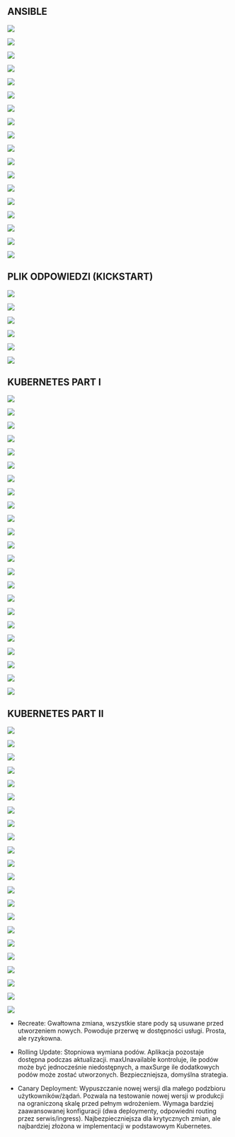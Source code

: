## ANSIBLE

![](class8/screens/1.jpg)

![](class8/screens/2.jpg)

![](class8/screens/3.jpg)

![](class8/screens/4.jpg)

![](class8/screens/5.jpg)

![](class8/screens/6.jpg)

![](class8/screens/7.jpg)

![](class8/screens/8.jpg)

![](class8/screens/9.jpg)

![](class8/screens/10.jpg)

![](class8/screens/11.jpg)

![](class8/screens/12.jpg)

![](class8/screens/13.jpg)

![](class8/screens/14.jpg)

![](class8/screens/15.jpg)

![](class8/screens/16.jpg)

![](class8/screens/17.jpg)

![](class8/screens/18.jpg)

## PLIK ODPOWIEDZI (KICKSTART)

![](class9/screens/1.jpg)

![](class9/screens/2.jpg)

![](class9/screens/3.jpg)

![](class9/screens/4.jpg)

![](class9/screens/5.jpg)

![](class9/screens/6.jpg)

## KUBERNETES PART I

![](class10/screens/1.jpg)

![](class10/screens/2.jpg)

![](class10/screens/3.jpg)

![](class10/screens/4.jpg)

![](class10/screens/5.jpg)

![](class10/screens/6.jpg)

![](class10/screens/7.jpg)

![](class10/screens/8.jpg)

![](class10/screens/9.jpg)

![](class10/screens/10.jpg)

![](class10/screens/11.jpg)

![](class10/screens/12.jpg)

![](class10/screens/13.jpg)

![](class10/screens/14.jpg)

![](class10/screens/15.jpg)

![](class10/screens/16.jpg)

![](class10/screens/17.jpg)

![](class10/screens/18.jpg)

![](class10/screens/19.jpg)

![](class10/screens/20.jpg)

![](class10/screens/21.jpg)

![](class10/screens/22.jpg)

![](class10/screens/23.jpg)

## KUBERNETES PART II

![](class11/screens/1.jpg)

![](class11/screens/2.jpg)

![](class11/screens/3.jpg)

![](class11/screens/4.jpg)

![](class11/screens/5.jpg)

![](class11/screens/6.jpg)

![](class11/screens/7.jpg)

![](class11/screens/8.jpg)

![](class11/screens/9.jpg)

![](class11/screens/10.jpg)

![](class11/screens/11.jpg)

![](class11/screens/12.jpg)

![](class11/screens/13.jpg)

![](class11/screens/14.jpg)

![](class11/screens/15.jpg)

![](class11/screens/16.jpg)

![](class11/screens/17.jpg)

![](class11/screens/18.jpg)

![](class11/screens/19.jpg)

![](class11/screens/20.jpg)

![](class11/screens/21.jpg)

![](class11/screens/22.jpg)

 - Recreate: Gwałtowna zmiana, wszystkie stare pody są usuwane przed utworzeniem nowych. Powoduje przerwę w dostępności usługi. Prosta, ale ryzykowna.

 - Rolling Update: Stopniowa wymiana podów. Aplikacja pozostaje dostępna podczas aktualizacji. maxUnavailable kontroluje, ile podów może być jednocześnie niedostępnych, a maxSurge ile dodatkowych podów może zostać utworzonych. Bezpieczniejsza, domyślna strategia.

 - Canary Deployment: Wypuszczanie nowej wersji dla małego podzbioru użytkowników/żądań. Pozwala na testowanie nowej wersji w produkcji na ograniczoną skalę przed pełnym wdrożeniem. Wymaga bardziej zaawansowanej konfiguracji (dwa deploymenty, odpowiedni routing przez serwis/ingress). Najbezpieczniejsza dla krytycznych zmian, ale najbardziej złożona w implementacji w podstawowym Kubernetes.